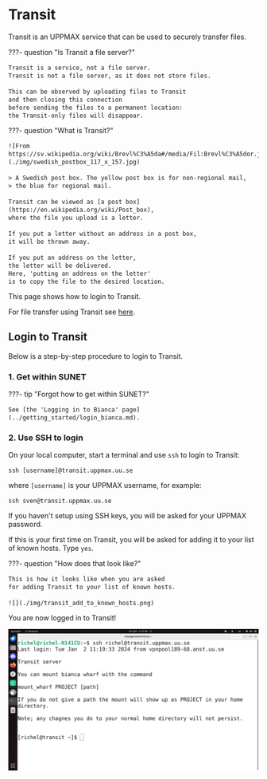 # Transit

Transit is an UPPMAX service that can be used to securely transfer files.

???- question "Is Transit a file server?"

    Transit is a service, not a file server.
    Transit is not a file server, as it does not store files.

    This can be observed by uploading files to Transit
    and then closing this connection
    before sending the files to a permanent location:
    the Transit-only files will disappear.

???- question "What is Transit?"

    ![From https://sv.wikipedia.org/wiki/Brevl%C3%A5da#/media/Fil:Brevl%C3%A5dor.jpg](./img/swedish_postbox_117_x_157.jpg)

    > A Swedish post box. The yellow post box is for non-regional mail,
    > the blue for regional mail.

    Transit can be viewed as [a post box](https://en.wikipedia.org/wiki/Post_box),
    where the file you upload is a letter.

    If you put a letter without an address in a post box,
    it will be thrown away.

    If you put an address on the letter, 
    the letter will be delivered.
    Here, 'putting an address on the letter'
    is to copy the file to the desired location.

This page shows how to login to Transit.

For file transfer using Transit see [here](transfer_transit.md).

## Login to Transit

Below is a step-by-step procedure to login to Transit.

### 1. Get within SUNET

???- tip "Forgot how to get within SUNET?"

    See [the 'Logging in to Bianca' page](../getting_started/login_bianca.md).

### 2. Use SSH to login

On your local computer, start a terminal and use `ssh` to login to Transit: 

```
ssh [username]@transit.uppmax.uu.se
```

where `[username]` is your UPPMAX username, for example:

```
ssh sven@transit.uppmax.uu.se
```

If you haven't setup using SSH keys, you will be asked for your UPPMAX password.

If this is your first time on Transit, you will be asked for adding
it to your list of known hosts. Type `yes`.

???- question "How does that look like?"

    This is how it looks like when you are asked 
    for adding Transit to your list of known hosts.

    ![](./img/transit_add_to_known_hosts.png)

You are now logged in to Transit!

![](./img/logged_in_transit.png)
